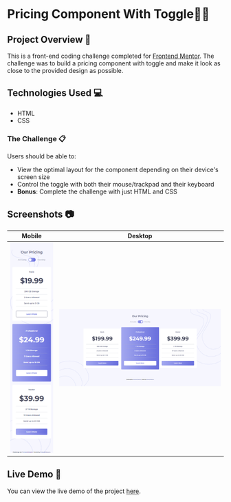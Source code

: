 # Pricing Component With Toggle👨‍💻

## Project Overview 🌟

This is a front-end coding challenge completed for [Frontend Mentor](https://www.frontendmentor.io). The challenge was to build a pricing component with toggle and make it look as close to the provided design as possible.

## Technologies Used 💻

- HTML
- CSS

### The Challenge 📋

Users should be able to:

- View the optimal layout for the component depending on their device's screen size
- Control the toggle with both their mouse/trackpad and their keyboard
- **Bonus**: Complete the challenge with just HTML and CSS

## Screenshots 📷

| Mobile                                            | Desktop                                            |
| ------------------------------------------------- | -------------------------------------------------- |
| ![](./screenshort/mobile-preview.png)             | ![](./screenshort/desktop-preview.png)             |

## Live Demo 🚀

You can view the live demo of the project [here](https://pricing-component-with-toggle-js7.netlify.app/).
